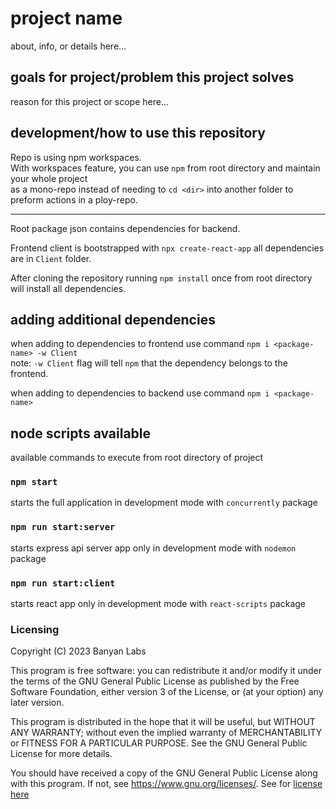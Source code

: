 # project name

about, info, or details here...

## goals for project/problem this project solves

reason for this project or scope here...

## development/how to use this repository

Repo is using npm workspaces.  
With workspaces feature, you can use `npm` from root directory and maintain your whole project  
as a mono-repo instead of needing to `cd <dir>` into another folder to preform actions in a ploy-repo.

---
Root package json contains dependencies for backend.

Frontend client is bootstrapped with `npx create-react-app` all dependencies are in `Client` folder.  

After cloning the repository running `npm install` once from root directory will install all dependencies.

## adding additional dependencies

when adding to dependencies to frontend use command `npm i <package-name> -w Client`  
note: `-w Client` flag will tell `npm` that the dependency belongs to the frontend.

when adding to dependencies to backend use command `npm i <package-name>`

## node scripts available

available commands to execute from root directory of project

### `npm start`

starts the full application in development mode with `concurrently` package

### `npm run start:server`

starts express api server app only in development mode with `nodemon` package

### `npm run start:client`

starts react app only in development mode with `react-scripts` package

### Licensing

Copyright (C) 2023 Banyan Labs

This program is free software: you can redistribute it and/or modify
it under the terms of the GNU General Public License as published by
the Free Software Foundation, either version 3 of the License, or
(at your option) any later version.

This program is distributed in the hope that it will be useful,
but WITHOUT ANY WARRANTY; without even the implied warranty of
MERCHANTABILITY or FITNESS FOR A PARTICULAR PURPOSE.  See the
GNU General Public License for more details.

You should have received a copy of the GNU General Public License
along with this program.  If not, see <https://www.gnu.org/licenses/>.
See for [license here](./LICENSE.md)
